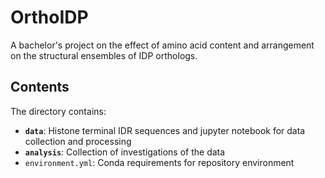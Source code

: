# OrthoIDP
A bachelor's project on the effect of amino acid content and arrangement on the structural ensembles of IDP orthologs.

## Contents
The directory contains:
- **`data`**: Histone terminal IDR sequences and jupyter notebook for data collection and processing
- **`analysis`**: Collection of investigations of the data
- `environment.yml`: Conda requirements for repository environment
